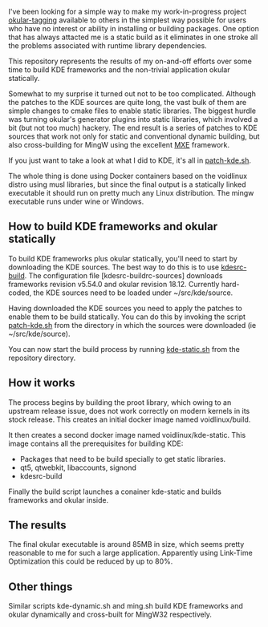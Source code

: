 I've been looking for a simple way to make my work-in-progress project [okular-tagging](https://github.com/jschultz/okular-tagging)
available to others in the simplest way possible for users who have no interest or ability in installing or building packages.
One option that has always attacted me is a static build as it eliminates in one stroke all the problems associated with runtime 
library dependencies.

This repository represents the results of my on-and-off efforts over some time to build KDE frameworks and the non-trivial application
okular  statically.

Somewhat to my surprise it turned out not to be too complicated. Although the patches to the KDE sources are quite long, the vast
bulk of them are simple changes to cmake files to enable static libraries. The biggest hurdle was turning okular's generator plugins
into static libraries, which involved a bit (but not too much) hackery. The end result is a series of patches to KDE sources that
work not only for static and conventional dynamic building, but also cross-building for MingW using the excellent [MXE](https://mxe.cc/)
framework.

If you just want to take a look at what I did to KDE, it's all in [patch-kde.sh](patch-kde.sh).

The whole thing is done using Docker containers based on the voidlinux distro using musl libraries, but since the final output is a
statically linked executable it should run on pretty much any Linux distribution. The mingw executable runs under wine or Windows.

## How to build KDE frameworks and okular statically

To build KDE frameworks plus okular statically, you'll need to start by downloading the KDE sources. The best way to do this is to use
[kdesrc-build](https://kdesrc-build.kde.org/). The configuration file [kdesrc-buildrc-sources] downloads frameworks revision
v5.54.0 and okular revision 18.12. Currently hard-coded, the KDE sources need to be loaded under ~/src/kde/source.

Having downloaded the KDE sources you need to apply the patches to enable them to be build statically. You can do this by invoking the
script [patch-kde.sh](patch-kde.sh) from the directory in which the sources were downloaded (ie ~/src/kde/source).

You can now start the build process by running [kde-static.sh](kde-static.sh) from the repository directory.

## How it works

The process begins by building the proot library, which owing to an upstream release issue, does not work correctly on modern kernels
in its stock release. This creates an initial docker image named voidlinux/build.

It then creates a second docker image named voidlinux/kde-static. This image contains all the prerequisites for building KDE:

- Packages that need to be build specially to get static libraries.
- qt5, qtwebkit, libaccounts, signond
- kdesrc-build

Finally the build script launches a conainer kde-static and builds frameworks and okular inside.

## The results

The final okular executable is around 85MB in size, which seems pretty reasonable to me for such a large application. Apparently using
Link-Time Optimization this could be reduced by up to 80%.

## Other things

Similar scripts kde-dynamic.sh and ming.sh build KDE frameworks and okular dynamically and cross-built for MingW32 respectively.
